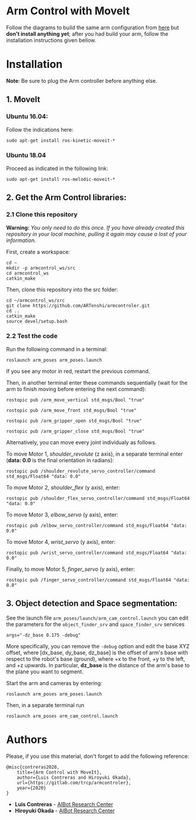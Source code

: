 # Arm Control with MoveIt

Follow the diagrams to build the same arm configuration from [here](https://gbiggs.github.io/ros_moveit_rsj_tutorial/manipulators_and_moveit.html) but **don't install anything yet**; after you had build your arm, follow the installation instructions given bellow.

# Installation

**Note**: Be sure to plug the Arm controller before anything else.

## 1. MoveIt

### Ubuntu 16.04:

Follow the indications here:

```
sudo apt-get install ros-kinetic-moveit-*
```

### Ubuntu 18.04

Proceed as indicated in the following link:

```
sudo apt-get install ros-melodic-moveit-*
```


## 2. Get the Arm Control libraries:

### 2.1 Clone this repository

**Warning:** *You only need to do this once. If you have already created this repository in your local machine, pulling it again may cause a lost of your information.*

First, create a workspace:

```
cd ~
mkdir -p armcontrol_ws/src
cd armcontrol_ws
catkin_make
```

Then, clone this repository into the src folder:

```
cd ~/armcontrol_ws/src
git clone https://github.com/ARTenshi/armcontroler.git
cd ..
catkin_make
source devel/setup.bash
```

### 2.2 Test the code

Run the following command in a terminal:

```
roslaunch arm_poses arm_poses.launch
```

If you see any motor in red, restart the previous command.


Then, in another terminal enter these commands sequentially (wait for the arm to finish moving before entering the next command):

```
rostopic pub /arm_move_vertical std_msgs/Bool "true"
```

```
rostopic pub /arm_move_front std_msgs/Bool "true"
```

```
rostopic pub /arm_gripper_open std_msgs/Bool "true"
```

```
rostopic pub /arm_gripper_close std_msgs/Bool "true"
```

Alternatively, you can move every joint individualy as follows.

To move Motor 1, *shoulder_revolute* (z axis), in a separate terminal enter (**data: 0.0** is the final orientation in radians):

```
rostopic pub /shoulder_revolute_servo_controller/command std_msgs/Float64 "data: 0.0"
```

To move Motor 2, *shoulder_flex* (y axis), enter:

```
rostopic pub /shoulder_flex_servo_controller/command std_msgs/Float64 "data: 0.0"
```

To move Motor 3, *elbow_servo* (y axis), enter:

```
rostopic pub /elbow_servo_controller/command std_msgs/Float64 "data: 0.0" 
```

To move Motor 4, *wrist_servo* (y axis), enter:

```
rostopic pub /wrist_servo_controller/command std_msgs/Float64 "data: 0.0"
```

Finally, to move Motor 5, *finger_servo* (y axis), enter:

```
rostopic pub /finger_servo_controller/command std_msgs/Float64 "data: 0.0"
```

## 3. Object detection and Space segmentation:


See the launch file `arm_poses/launch/arm_cam_control.launch` you can edit the parameters for the `object_finder_srv` and `space_finder_srv` services

```
args="-dz_base 0.175 -debug"
```

More specifically, you can remove the `-debug` option and edit the base XYZ offset, where [dx_base, dy_base, dz_base] is the offset of arm's base with respect to the robot's base (ground), where +x to the front, +y to the left, and +z upwards. In particular, **dz_base** is the distance of the arm's base to the plane you want to segment.

Start the arm and cameras by entering:

```
roslaunch arm_poses arm_poses.launch
```

Then, in a separate terminal run

```
roslaunch arm_poses arm_cam_control.launch
```

# Authors

Please, if you use this material, don't forget to add the following reference:

```
@misc{contreras2020,
    title={Arm Control with MoveIt},
    author={Luis Contreras and Hiroyuki Okada},
    url={https://gitlab.com/trcp/armcontroler},
    year={2020}
}
```

* **Luis Contreras** - [AIBot Research Center](http://aibot.jp/)
* **Hiroyuki Okada** - [AIBot Research Center](http://aibot.jp/)
